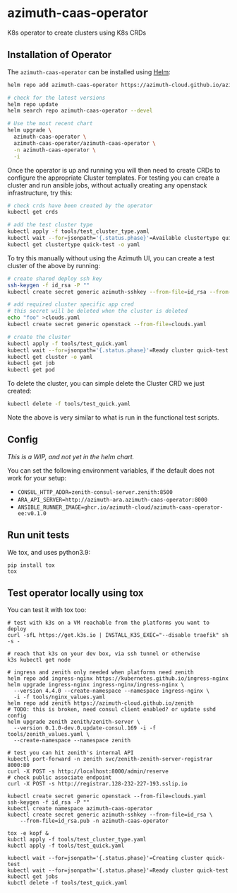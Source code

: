 # azimuth-caas-operator

K8s operator to create clusters using K8s CRDs

## Installation of Operator

The `azimuth-caas-operator` can be installed using [Helm](https://helm.sh):

```sh
helm repo add azimuth-caas-operator https://azimuth-cloud.github.io/azimuth-caas-operator

# check for the latest versions
helm repo update
helm search repo azimuth-caas-operator --devel

# Use the most recent chart
helm upgrade \
  azimuth-caas-operator \
  azimuth-caas-operator/azimuth-caas-operator \
  -n azimuth-caas-operator \
  -i
```

Once the operator is up and running you will then need to create
CRDs to configure the appropriate Cluster templates.
For testing you can create a cluster and run ansible jobs,
without actually creating any openstack infrastructure,
try this:

```sh
# check crds have been created by the operator
kubectl get crds

# add the test cluster type
kubectl apply -f tools/test_cluster_type.yaml
kubectl wait --for=jsonpath='{.status.phase}'=Available clustertype quick-test
kubectl get clustertype quick-test -o yaml
```

To try this manually without using the Azimuth UI,
you can create a test cluster of the above by running:

```sh
# create shared deploy ssh key
ssh-keygen -f id_rsa -P ""
kubectl create secret generic azimuth-sshkey --from-file=id_rsa --from-file=id_rsa.pub -n azimuth-caas-operator

# add required cluster specific app cred
# this secret will be deleted when the cluster is deleted
echo "foo" >clouds.yaml
kubectl create secret generic openstack --from-file=clouds.yaml

# create the cluster
kubectl apply -f tools/test_quick.yaml
kubectl wait --for=jsonpath='{.status.phase}'=Ready cluster quick-test --timeout=2m
kubectl get cluster -o yaml
kubectl get job
kubectl get pod
```

To delete the cluster, you can simple delete the Cluster CRD
we just created:

```sh
kubectl delete -f tools/test_quick.yaml
```

Note the above is very similar to what is run in the
functional test scripts.

## Config

*This is a WIP, and not yet in the helm chart.*

You can set the following environment variables,
if the default does not work for your setup:

* `CONSUL_HTTP_ADDR=zenith-consul-server.zenith:8500`
* `ARA_API_SERVER=http://azimuth-ara.azimuth-caas-operator:8000`
* `ANSIBLE_RUNNER_IMAGE=ghcr.io/azimuth-cloud/azimuth-caas-operator-ee:v0.1.0`

## Run unit tests

We tox, and uses python3.9:

    pip install tox
    tox

## Test operator locally using tox

You can test it with tox too:

    # test with k3s on a VM reachable from the platforms you want to deploy
    curl -sfL https://get.k3s.io | INSTALL_K3S_EXEC="--disable traefik" sh -s -

    # reach that k3s on your dev box, via ssh tunnel or otherwise
    k3s kubectl get node

    # ingress and zenith only needed when platforms need zenith
    helm repo add ingress-nginx https://kubernetes.github.io/ingress-nginx
    helm upgrade ingress-nginx ingress-nginx/ingress-nginx \
      --version 4.4.0 --create-namespace --namespace ingress-nginx \
      -i -f tools/nginx_values.yaml
    helm repo add zenith https://azimuth-cloud.github.io/zenith
    # TODO: this is broken, need consul client enabled? or update sshd config
    helm upgrade zenith zenith/zenith-server \
      --version 0.1.0-dev.0.update-consul.169 -i -f tools/zenith_values.yaml \
      --create-namespace --namespace zenith

    # test you can hit zenith's internal API
    kubectl port-forward -n zenith svc/zenith-zenith-server-registrar 8000:80
    curl -X POST -s http://localhost:8000/admin/reserve
    # check public associate endpoint
    curl -X POST -s http://registrar.128-232-227-193.sslip.io

    kubectl create secret generic openstack --from-file=clouds.yaml
    ssh-keygen -f id_rsa -P ""
    kubectl create namespace azimuth-caas-operator
    kubectl create secret generic azimuth-sshkey --from-file=id_rsa \
        --from-file=id_rsa.pub -n azimuth-caas-operator

    tox -e kopf &
    kubctl apply -f tools/test_cluster_type.yaml
    kubctl apply -f tools/test_quick.yaml

    kubectl wait --for=jsonpath='{.status.phase}'=Creating cluster quick-test
    kubectl wait --for=jsonpath='{.status.phase}'=Ready cluster quick-test
    kubectl get jobs
    kubctl delete -f tools/test_quick.yaml
